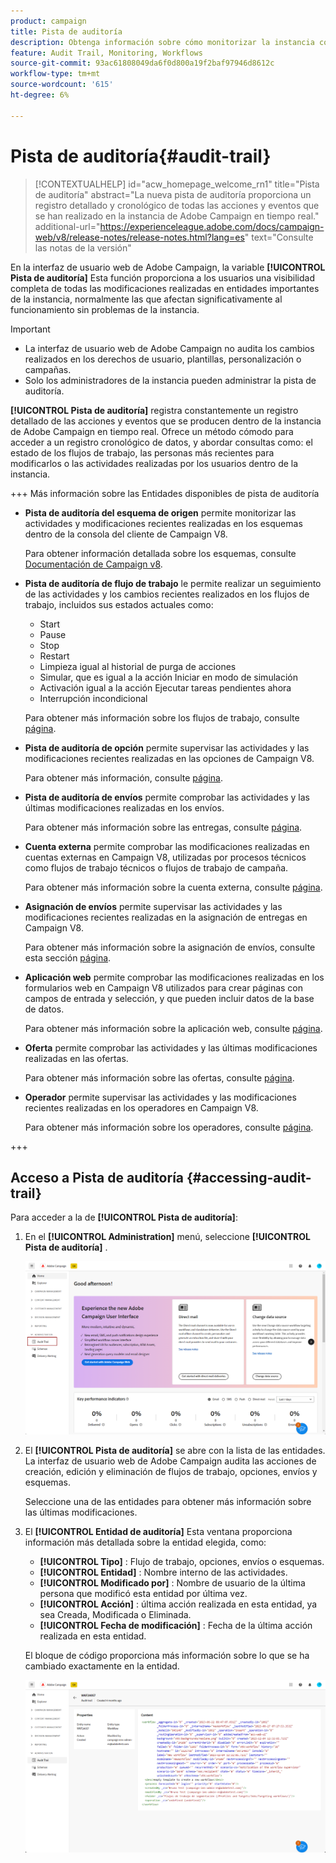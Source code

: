 ```yaml
---
product: campaign
title: Pista de auditoría
description: Obtenga información sobre cómo monitorizar la instancia con la pista de auditoría de Campaign
feature: Audit Trail, Monitoring, Workflows
source-git-commit: 93ac61808049da6f0d800a19f2baf97946d8612c
workflow-type: tm+mt
source-wordcount: '615'
ht-degree: 6%

---
```


# Pista de auditoría{#audit-trail}

>[!CONTEXTUALHELP]
>id="acw_homepage_welcome_rn1"
>title="Pista de auditoría"
>abstract="La nueva pista de auditoría proporciona un registro detallado y cronológico de todas las acciones y eventos que se han realizado en la instancia de Adobe Campaign en tiempo real."
>additional-url="https://experienceleague.adobe.com/docs/campaign-web/v8/release-notes/release-notes.html?lang=es" text="Consulte las notas de la versión"


En la interfaz de usuario web de Adobe Campaign, la variable **[!UICONTROL Pista de auditoría]** Esta función proporciona a los usuarios una visibilidad completa de todas las modificaciones realizadas en entidades importantes de la instancia, normalmente las que afectan significativamente al funcionamiento sin problemas de la instancia.

>[!IMPORTANT]
>
>* La interfaz de usuario web de Adobe Campaign no audita los cambios realizados en los derechos de usuario, plantillas, personalización o campañas.
>* Solo los administradores de la instancia pueden administrar la pista de auditoría.

**[!UICONTROL Pista de auditoría]** registra constantemente un registro detallado de las acciones y eventos que se producen dentro de la instancia de Adobe Campaign en tiempo real. Ofrece un método cómodo para acceder a un registro cronológico de datos, y abordar consultas como: el estado de los flujos de trabajo, las personas más recientes para modificarlos o las actividades realizadas por los usuarios dentro de la instancia.

+++ Más información sobre las Entidades disponibles de pista de auditoría

* **Pista de auditoría del esquema de origen** permite monitorizar las actividades y modificaciones recientes realizadas en los esquemas dentro de la consola del cliente de Campaign V8.

  Para obtener información detallada sobre los esquemas, consulte [Documentación de Campaign v8](https://experienceleague.adobe.com/en/docs/campaign/campaign-v8/developer/shemas-forms/schemas).

* **Pista de auditoría de flujo de trabajo** le permite realizar un seguimiento de las actividades y los cambios recientes realizados en los flujos de trabajo, incluidos sus estados actuales como:

   * Start
   * Pause
   * Stop
   * Restart
   * Limpieza igual al historial de purga de acciones
   * Simular, que es igual a la acción Iniciar en modo de simulación
   * Activación igual a la acción Ejecutar tareas pendientes ahora
   * Interrupción incondicional

  Para obtener más información sobre los flujos de trabajo, consulte [página](../workflows/gs-workflows.md).

* **Pista de auditoría de opción** permite supervisar las actividades y las modificaciones recientes realizadas en las opciones de Campaign V8.

  Para obtener más información, consulte [página](https://experienceleague.adobe.com/en/docs/campaign-classic/using/installing-campaign-classic/appendices/configuring-campaign-options).

* **Pista de auditoría de envíos** permite comprobar las actividades y las últimas modificaciones realizadas en los envíos.

  Para obtener más información sobre las entregas, consulte [página](../msg/gs-deliveries.md).

* **Cuenta externa** permite comprobar las modificaciones realizadas en cuentas externas en Campaign V8, utilizadas por procesos técnicos como flujos de trabajo técnicos o flujos de trabajo de campaña.

  Para obtener más información sobre la cuenta externa, consulte [página](https://experienceleague.adobe.com/en/docs/campaign/campaign-v8/config/configuration/external-accounts).

* **Asignación de envíos** permite supervisar las actividades y las modificaciones recientes realizadas en la asignación de entregas en Campaign V8.

  Para obtener más información sobre la asignación de envíos, consulte esta sección [página](https://experienceleague.adobe.com/en/docs/campaign/campaign-v8/audience/add-profiles/target-mappings).

* **Aplicación web** permite comprobar las modificaciones realizadas en los formularios web en Campaign V8 utilizados para crear páginas con campos de entrada y selección, y que pueden incluir datos de la base de datos.

  Para obtener más información sobre la aplicación web, consulte [página](https://experienceleague.adobe.com/en/docs/campaign/campaign-v8/content/webapps).

* **Oferta** permite comprobar las actividades y las últimas modificaciones realizadas en las ofertas.

  Para obtener más información sobre las ofertas, consulte [página](../msg/offers.md).

* **Operador** permite supervisar las actividades y las modificaciones recientes realizadas en los operadores en Campaign V8.

  Para obtener más información sobre los operadores, consulte [página](https://experienceleague.adobe.com/en/docs/campaign/campaign-v8/offers/interaction-settings/interaction-operators).

+++

## Acceso a Pista de auditoría {#accessing-audit-trail}

Para acceder a la de **[!UICONTROL Pista de auditoría]**:

1. En el **[!UICONTROL Administration]** menú, seleccione **[!UICONTROL Pista de auditoría]** .

   ![](assets/audit-trail-1.png)

1. El **[!UICONTROL Pista de auditoría]** se abre con la lista de las entidades. La interfaz de usuario web de Adobe Campaign audita las acciones de creación, edición y eliminación de flujos de trabajo, opciones, envíos y esquemas.

   Seleccione una de las entidades para obtener más información sobre las últimas modificaciones.

1. El **[!UICONTROL Entidad de auditoría]** Esta ventana proporciona información más detallada sobre la entidad elegida, como:

   * **[!UICONTROL Tipo]** : Flujo de trabajo, opciones, envíos o esquemas.
   * **[!UICONTROL Entidad]** : Nombre interno de las actividades.
   * **[!UICONTROL Modificado por]** : Nombre de usuario de la última persona que modificó esta entidad por última vez.
   * **[!UICONTROL Acción]** : última acción realizada en esta entidad, ya sea Creada, Modificada o Eliminada.
   * **[!UICONTROL Fecha de modificación]** : Fecha de la última acción realizada en esta entidad.

   El bloque de código proporciona más información sobre lo que se ha cambiado exactamente en la entidad.

   ![](assets/audit-trail-2.png)

